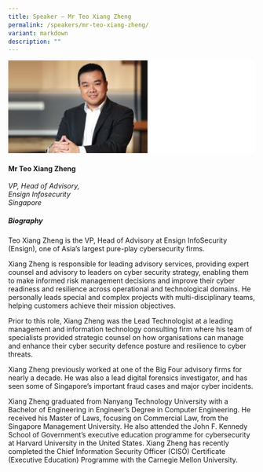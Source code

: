 ```yaml
---
title: Speaker – Mr Teo Xiang Zheng
permalink: /speakers/mr-teo-xiang-zheng/
variant: markdown
description: ""
---
```

![](/images/2025%20speakers/Xiang_Zheng_Teo.png)
#### **Mr Teo Xiang Zheng**

*VP, Head of Advisory, <br> Ensign Infosecurity<br>Singapore*

##### **Biography**
Teo Xiang Zheng is the VP, Head of Advisory at Ensign InfoSecurity (Ensign), one of Asia’s largest pure-play
cybersecurity firms.

Xiang Zheng is responsible for leading advisory services, providing expert counsel and advisory to leaders on
cyber security strategy, enabling them to make informed risk management decisions and improve their cyber readiness and resilience across operational and technological domains. He personally leads special and
complex projects with multi-disciplinary teams, helping customers achieve their mission objectives.

Prior to this role, Xiang Zheng was the Lead Technologist at a leading management and information
technology consulting firm where his team of specialists provided strategic counsel on how organisations can
manage and enhance their cyber security defence posture and resilience to cyber threats.

Xiang Zheng previously worked at one of the Big Four advisory firms for nearly a decade. He was also a lead
digital forensics investigator, and has seen some of Singapore’s important fraud cases and major cyber
incidents.

Xiang Zheng graduated from Nanyang Technology University with a Bachelor of Engineering in Engineer’s
Degree in Computer Engineering. He received his Master of Laws, focusing on Commercial Law, from the
Singapore Management University. He also attended the John F. Kennedy School of Government’s executive
education programme for cybersecurity at Harvard University in the United States. Xiang Zheng has recently
completed the Chief Information Security Officer (CISO) Certificate (Executive Education) Programme with the
Carnegie Mellon University.